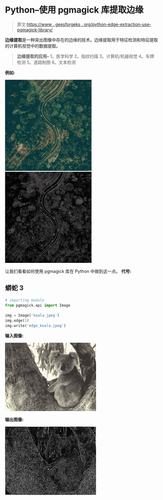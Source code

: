# Python–使用 pgmagick 库提取边缘

> 原文:[https://www . geesforgeks . org/python-edge-extraction-use-pgmagick-library/](https://www.geeksforgeeks.org/python-edge-extraction-using-pgmagick-library/)

**边缘提取**是一种突出图像中存在的边缘的技术。边缘提取用于特征检测和特征提取的计算机视觉中的数据提取。

> **边缘提取的应用–**
> 1。医学科学
> 2。指纹扫描
> 3。计算机/机器视觉
> 4。车牌检测
> 5。道路制图
> 6。文本检测

**例如:**

![](img/d9a61cb82675859f69ca556aad95fbb7.png) ![](img/24011877b8382e88f34808e1019a83dd.png)

让我们看看如何使用 pgmagick 库在 Python 中做到这一点。
**代号:**

## 蟒蛇 3

```py
# importing module
from pgmagick.api import Image

img = Image('koala.jpeg')
img.edge(1)
img.write('edge_koala.jpeg')
```

**输入图像:**

![](img/a1d5dabac07efe8de363e0c440a198d8.png)

**输出图像:**

![](img/5758f6f89739ad3f80967d46d42369cd.png)